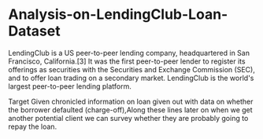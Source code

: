 # Analysis-on-LendingClub-Loan-Dataset
LendingClub is a US peer-to-peer lending company, headquartered in San Francisco, California.[3] It was the first peer-to-peer lender to register its offerings as securities with the Securities and Exchange Commission (SEC), and to offer loan trading on a secondary market. LendingClub is the world's largest peer-to-peer lending platform.

Target
Given chronicled information on loan given out with data on whether the borrower defaulted (charge-off),Along these lines later on when we get another potential client we can survey whether they are probably going to repay the loan.
